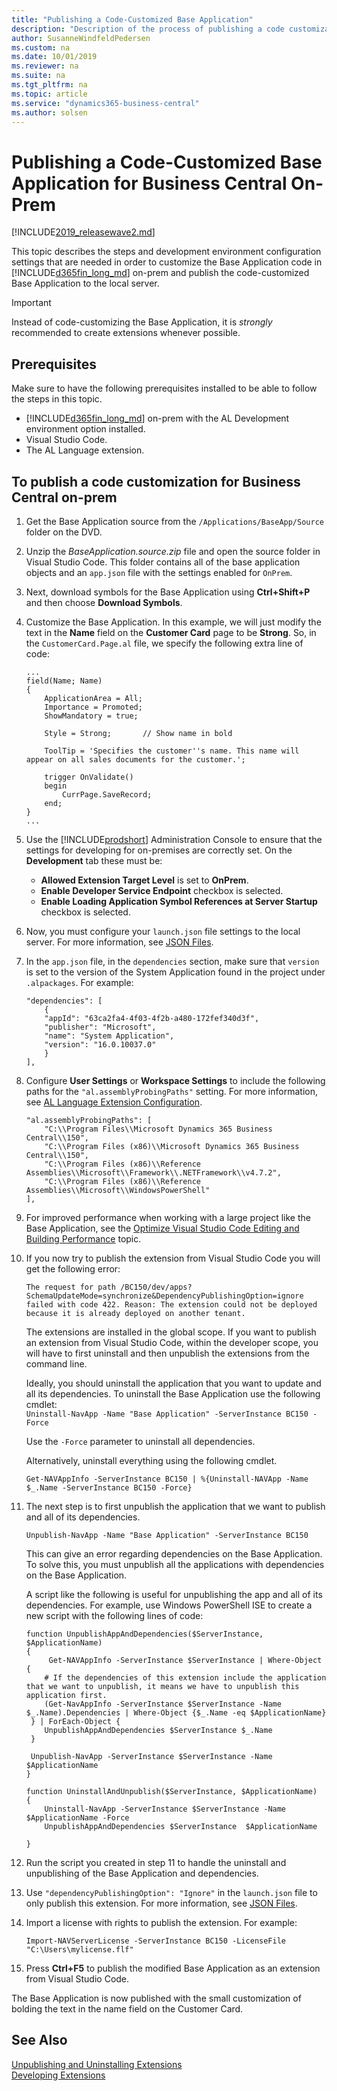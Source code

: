 ```yaml
---
title: "Publishing a Code-Customized Base Application"
description: "Description of the process of publishing a code customization for Dynamics 365 Business Central on-prem"
author: SusanneWindfeldPedersen
ms.custom: na
ms.date: 10/01/2019
ms.reviewer: na
ms.suite: na
ms.tgt_pltfrm: na
ms.topic: article
ms.service: "dynamics365-business-central"
ms.author: solsen
---
```


# Publishing a Code-Customized Base Application for Business Central On-Prem

[!INCLUDE[2019_releasewave2.md](../includes/2019_releasewave2.md)]

This topic describes the steps and development environment configuration settings that are needed in order to customize the Base Application code in [!INCLUDE[d365fin_long_md](includes/d365fin_long_md.md)] on-prem and publish the code-customized Base Application to the local server. 

> [!IMPORTANT]  
> Instead of code-customizing the Base Application, it is *strongly* recommended to create extensions whenever possible.

## Prerequisites
Make sure to have the following prerequisites installed to be able to follow the steps in this topic.

- [!INCLUDE[d365fin_long_md](includes/d365fin_long_md.md)] on-prem with the AL Development environment option installed.
- Visual Studio Code.
- The AL Language extension.

## To publish a code customization for Business Central on-prem

1. Get the Base Application source from the `/Applications/BaseApp/Source` folder on the DVD.
2. Unzip the *BaseApplication.source.zip* file and open the source folder in Visual Studio Code. This folder contains all of the base application objects and an `app.json` file with the settings enabled for `OnPrem`.
3. Next, download symbols for the Base Application using **Ctrl+Shift+P** and then choose **Download Symbols**. 
3. Customize the Base Application. In this example, we will just modify the text in the **Name** field on the **Customer Card** page to be **Strong**. So, in the `CustomerCard.Page.al` file, we specify the following extra line of code:
    ```
    ...
    field(Name; Name)
    {
        ApplicationArea = All;
        Importance = Promoted;
        ShowMandatory = true;

        Style = Strong;       // Show name in bold
        
        ToolTip = 'Specifies the customer''s name. This name will appear on all sales documents for the customer.';

        trigger OnValidate()
        begin
            CurrPage.SaveRecord;
        end;
    }
    ...
    ```
4. Use the [!INCLUDE[prodshort](../includes/prodshort.md)] Administration Console to ensure that the settings for developing for on-premises are correctly set. On the **Development** tab these must be: 
    - **Allowed Extension Target Level** is set to **OnPrem**.
    - **Enable Developer Service Endpoint** checkbox is selected. 
    - **Enable Loading Application Symbol References at Server Startup** checkbox is selected.
5. Now, you must configure your `launch.json` file settings to the local server. For more information, see [JSON Files](devenv-json-files.md).
6. In the `app.json` file, in the `dependencies` section, make sure that `version` is set to the version of the System Application found in the project under `.alpackages`. For example:
    ```
    "dependencies": [
        {
        "appId": "63ca2fa4-4f03-4f2b-a480-172fef340d3f",
        "publisher": "Microsoft",
        "name": "System Application",
        "version": "16.0.10037.0"
        }
    ],
    ```

8. Configure **User Settings** or **Workspace Settings** to include the following paths for the `"al.assemblyProbingPaths"` setting. For more information, see [AL Language Extension Configuration](devenv-al-extension-configuration.md).

    ```
    "al.assemblyProbingPaths": [
        "C:\\Program Files\\Microsoft Dynamics 365 Business Central\\150",
        "C:\\Program Files (x86)\\Microsoft Dynamics 365 Business Central\\150",
        "C:\\Program Files (x86)\\Reference Assemblies\\Microsoft\\Framework\\.NETFramework\\v4.7.2",
        "C:\\Program Files (x86)\\Reference Assemblies\\Microsoft\\WindowsPowerShell"
    ],        
    ```
9. For improved performance when working with a large project like the Base Application, see the [Optimize Visual Studio Code Editing and Building Performance](devenv-optimize-visual-studio-code.md) topic.

10. If you now try to publish the extension from Visual Studio Code you will get the following error:

    `The request for path /BC150/dev/apps?SchemaUpdateMode=synchronize&DependencyPublishingOption=ignore failed with code 422. Reason: The extension could not be deployed because it is already deployed on another tenant.`

    The extensions are installed in the global scope. If you want to publish an extension from Visual Studio Code, within the developer scope, you will have to first uninstall and then unpublish the extensions from the command line.

    Ideally, you should uninstall the application that you want to update and all its dependencies. To uninstall the Base Application use the following cmdlet:<br>
    `Uninstall-NavApp -Name "Base Application" -ServerInstance BC150 -Force`

    Use the `-Force` parameter to uninstall all dependencies.

    Alternatively, uninstall everything using the following cmdlet.

    `Get-NAVAppInfo -ServerInstance BC150 | %{Uninstall-NAVApp -Name $_.Name -ServerInstance BC150 -Force}`

11. The next step is to first unpublish the application that we want to publish and all of its dependencies.

    `Unpublish-NavApp -Name "Base Application" -ServerInstance BC150`

    This can give an error regarding dependencies on the Base Application. To solve this, you must unpublish all the applications with dependencies on the Base Application.

    A script like the following is useful for unpublishing the app and all of its dependencies. For example, use Windows PowerShell ISE to create a new script with the following lines of code:

    ```
    function UnpublishAppAndDependencies($ServerInstance, $ApplicationName)
    {
         Get-NAVAppInfo -ServerInstance $ServerInstance | Where-Object { 
        # If the dependencies of this extension include the application that we want to unpublish, it means we have to unpublish this application first.
        (Get-NavAppInfo -ServerInstance $ServerInstance -Name $_.Name).Dependencies | Where-Object {$_.Name -eq $ApplicationName}
     } | ForEach-Object {
        UnpublishAppAndDependencies $ServerInstance $_.Name
     }

     Unpublish-NavApp -ServerInstance $ServerInstance -Name $ApplicationName
    }

    function UninstallAndUnpublish($ServerInstance, $ApplicationName)
    {
        Uninstall-NavApp -ServerInstance $ServerInstance -Name $ApplicationName -Force
        UnpublishAppAndDependencies $ServerInstance  $ApplicationName
    
    }
    ```
12. Run the script you created in step 11 to handle the uninstall and unpublishing of the Base Application and dependencies.
13. Use `"dependencyPublishingOption": "Ignore"` in the `launch.json` file to only publish this extension. For more information, see [JSON Files](devenv-json-files.md).

14. Import a license with rights to publish the extension. For example:  
    ```
    Import-NAVServerLicense -ServerInstance BC150 -LicenseFile "C:\Users\mylicense.flf"
    ```

15. Press **Ctrl+F5** to publish the modified Base Application as an extension from Visual Studio Code.

The Base Application is now published with the small customization of bolding the text in the name field on the Customer Card.

## See Also

[Unpublishing and Uninstalling Extensions](devenv-unpublish-and-uninstall-extension-v2.md)  
[Developing Extensions](devenv-dev-overview.md)
